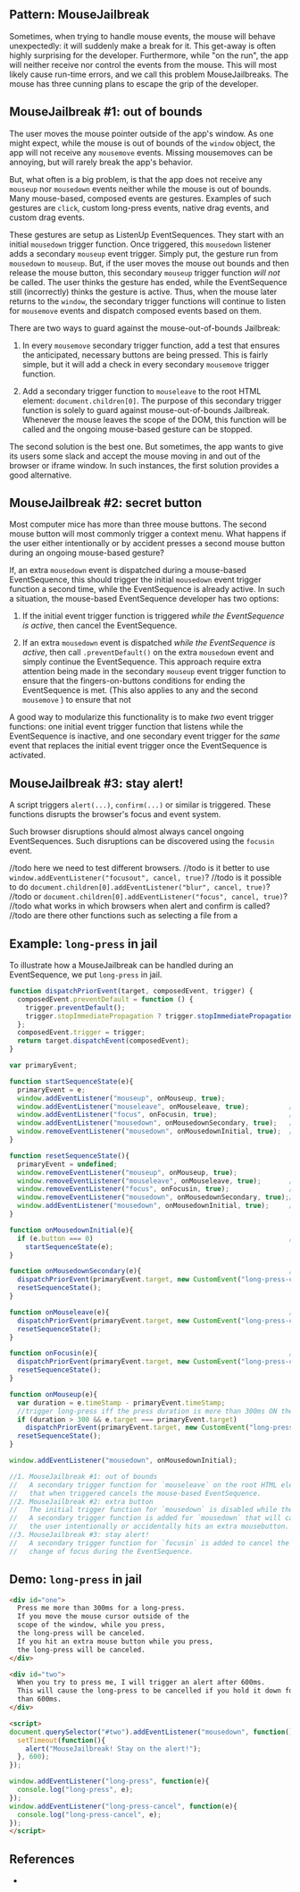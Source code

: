 ## Pattern: MouseJailbreak

Sometimes, when trying to handle mouse events, the mouse will behave unexpectedly: 
it will suddenly make a break for it. This get-away is often highly surprising for the developer.
Furthermore, while "on the run", the app will neither receive nor control the events from the mouse.
This will most likely cause run-time errors, and we call this problem MouseJailbreaks.
The mouse has three cunning plans to escape the grip of the developer.

## MouseJailbreak #1: out of bounds

The user moves the mouse pointer outside of the app's window.
As one might expect, while the mouse is out of bounds of the `window` object, 
the app will not receive any `mousemove` events. Missing mousemoves can be annoying, but 
will rarely break the app's behavior.

But, what often is a big problem, is that the app does not receive any `mouseup` nor 
`mousedown` events neither while the mouse is out of bounds. 
Many mouse-based, composed events are gestures. 
Examples of such gestures are `click`, custom long-press events, native drag events, and custom drag events.

These gestures are setup as ListenUp EventSequences.
They start with an initial `mousedown` trigger function. Once triggered, this `mousedown` listener
adds a secondary `mouseup` event trigger. Simply put, the gesture run from `mousedown` to `mouseup`. 
But, if the user moves the mouse out bounds and then release the mouse button, 
this secondary `mouseup` trigger function *will not* be called. 
The user thinks the gesture has ended, while the EventSequence still (incorrectly) thinks the gesture 
is active. Thus, when the mouse later returns to the `window`, 
the secondary trigger functions will continue to listen for `mousemove` events and dispatch composed 
events based on them.

There are two ways to guard against the mouse-out-of-bounds Jailbreak: 

1. In every `mousemove` secondary trigger function, add a test that ensures the anticipated, 
   necessary buttons are being pressed. This is fairly simple, but it will add a check in every
   secondary `mousemove` trigger function.
   
2. Add a secondary trigger function to `mouseleave` to the root HTML element: `document.children[0]`.
   The purpose of this secondary trigger function is solely to guard against mouse-out-of-bounds 
   Jailbreak. Whenever the mouse leaves the scope of the DOM,
   this function will be called and the ongoing mouse-based gesture can be stopped.
   
The second solution is the best one. But sometimes, the app wants to give its users some slack 
and accept the mouse moving in and out of the browser or iframe window. In such instances, 
the first solution provides a good alternative.

## MouseJailbreak #2: secret button

Most computer mice has more than three mouse buttons. The second mouse button will most commonly 
trigger a context menu. What happens if the user either intentionally or by accident presses 
a second mouse button during an ongoing mouse-based gesture?

If, an extra `mousedown` event is dispatched during a mouse-based EventSequence, 
this should trigger the initial `mousedown` event trigger function a second time, 
while the EventSequence is already active. In such a situation, 
the mouse-based EventSequence developer has two options:

1. If the initial event trigger function is triggered *while the EventSequence is active*, 
   then cancel the EventSequence.

2. If an extra `mousedown` event is dispatched *while the EventSequence is active*,
   then call `.preventDefault()` on the extra `mousedown` event and simply continue the EventSequence.
   This approach require extra attention being made in the secondary `mouseup` event trigger function
   to ensure that the fingers-on-buttons conditions for ending the EventSequence is met.
   (This also applies to any and the second `mousemove` ) to ensure that not 

A good way to modularize this functionality is to make *two* event trigger functions:
one initial event trigger function that listens while the EventSequence is inactive, and 
one secondary event trigger for the *same* event that replaces the initial event trigger once the
EventSequence is activated.

## MouseJailbreak #3: stay alert!

A script triggers `alert(...)`, `confirm(...)` or similar is triggered. 
These functions disrupts the browser's focus and event system.

Such browser disruptions should almost always cancel ongoing EventSequences.
Such disruptions can be discovered using the `focusin` event.

//todo here we need to test different browsers.
//todo is it better to use `window.addEventListener("focusout", cancel, true)`?
//todo is it possible to do `document.children[0].addEventListener("blur", cancel, true)`?
//todo or `document.children[0].addEventListener("focus", cancel, true)`?
//todo what works in which browsers when alert and confirm is called?
//todo are there other functions such as selecting a file from a 

## Example: `long-press` in jail

To illustrate how a MouseJailbreak can be handled during an EventSequence, we put `long-press` in jail.

```javascript
function dispatchPriorEvent(target, composedEvent, trigger) {
  composedEvent.preventDefault = function () {
    trigger.preventDefault();
    trigger.stopImmediatePropagation ? trigger.stopImmediatePropagation() : trigger.stopPropagation();
  };
  composedEvent.trigger = trigger;
  return target.dispatchEvent(composedEvent);
}

var primaryEvent;                                               

function startSequenceState(e){                                 
  primaryEvent = e;                                     
  window.addEventListener("mouseup", onMouseup, true);             
  window.addEventListener("mouseleave", onMouseleave, true);          //[1]
  window.addEventListener("focus", onFocusin, true);                  //[3]
  window.addEventListener("mousedown", onMousedownSecondary, true);   //[2]
  window.removeEventListener("mousedown", onMousedownInitial, true);  //[2]
}

function resetSequenceState(){
  primaryEvent = undefined;                                     
  window.removeEventListener("mouseup", onMouseup, true);             
  window.removeEventListener("mouseleave", onMouseleave, true);       //[1] 
  window.removeEventListener("focus", onFocusin, true);               //[3]
  window.removeEventListener("mousedown", onMousedownSecondary, true);//[2]
  window.addEventListener("mousedown", onMousedownInitial, true);     //[2]
}

function onMousedownInitial(e){                                        
  if (e.button === 0)                                                 //[2]
    startSequenceState(e);                                             
}

function onMousedownSecondary(e){                                     //[2]         
  dispatchPriorEvent(primaryEvent.target, new CustomEvent("long-press-cancel", {bubbles: true, composed: true, detail: duration}), e);
  resetSequenceState();                                       
}

function onMouseleave(e){                                             //[1]
  dispatchPriorEvent(primaryEvent.target, new CustomEvent("long-press-cancel", {bubbles: true, composed: true, detail: duration}), e);
  resetSequenceState();                                         
}

function onFocusin(e){                                                //[3]
  dispatchPriorEvent(primaryEvent.target, new CustomEvent("long-press-cancel", {bubbles: true, composed: true, detail: duration}), e);
  resetSequenceState();                                         
}

function onMouseup(e){                                          
  var duration = e.timeStamp - primaryEvent.timeStamp;
  //trigger long-press iff the press duration is more than 300ms ON the exact same mouse event target.
  if (duration > 300 && e.target === primaryEvent.target)       
    dispatchPriorEvent(primaryEvent.target, new CustomEvent("long-press", {bubbles: true, composed: true, detail: duration}), e);
  resetSequenceState();                                         
}

window.addEventListener("mousedown", onMousedownInitial);              

//1. MouseJailbreak #1: out of bounds
//   A secondary trigger function for `mouseleave` on the root HTML element `document.children[0]`
//   that when triggered cancels the mouse-based EventSequence.
//2. MouseJailbreak #2: extra button
//   The initial trigger function for `mousedown` is disabled while the EventSequence is active.
//   A secondary trigger function is added for `mousedown` that will cancel the EventSequence if
//   the user intentionally or accidentally hits an extra mousebutton.
//3. MouseJailbreak #3: stay alert!
//   A secondary trigger function for `focusin` is added to cancel the EventSequence if there is any
//   change of focus during the EventSequence.
```

## Demo: `long-press` in jail
```html
<div id="one">
  Press me more than 300ms for a long-press.
  If you move the mouse cursor outside of the 
  scope of the window, while you press, 
  the long-press will be canceled.
  If you hit an extra mouse button while you press,
  the long-press will be canceled.
</div>

<div id="two">
  When you try to press me, I will trigger an alert after 600ms.
  This will cause the long-press to be cancelled if you hold it down for more
  than 600ms.
</div>

<script>
document.querySelector("#two").addEventListener("mousedown", function(){
  setTimeout(function(){
    alert("MouseJailbreak! Stay on the alert!");
  }, 600);
});

window.addEventListener("long-press", function(e){
  console.log("long-press", e);
});
window.addEventListener("long-press-cancel", function(e){
  console.log("long-press-cancel", e);
});
</script>
```

## References

 * 
